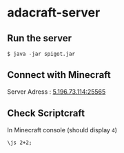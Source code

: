# adacraft-server

## Run the server

```
$ java -jar spigot.jar
```

## Connect with Minecraft

Server Adress : [5.196.73.114:25565](5.196.73.114:25565)

## Check Scriptcraft

In Minecraft console (should display `4`)

```
\js 2+2;
```
